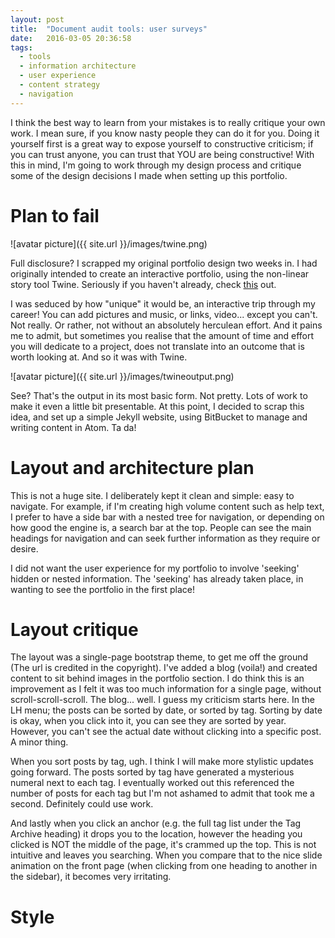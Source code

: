 ```yaml
---
layout: post
title:  "Document audit tools: user surveys"
date:   2016-03-05 20:36:58
tags:
  - tools
  - information architecture
  - user experience
  - content strategy
  - navigation
---
```


I think the best way to learn from your mistakes is to really critique your own work. I mean sure, if you know nasty people they can do it for you. Doing it yourself first is a great way to expose yourself to constructive criticism; if you can trust anyone, you can trust that YOU are being constructive! With this in mind, I'm going to work through my design process and critique some of the design decisions I made when setting up this portfolio.

# Plan to fail

![avatar picture]({{ site.url }}/images/twine.png)

Full disclosure? I scrapped my original portfolio design two weeks in. I had originally intended to create an interactive portfolio, using the non-linear story tool Twine. Seriously if you haven't already, check [this](https://twinery.org/) out.

I was seduced by how "unique" it would be, an interactive trip through my career! You can add pictures and music, or links, video... except you can't. Not really. Or rather, not without an absolutely herculean effort. And it pains me to admit, but sometimes you realise that the amount of time and effort you will dedicate to a project, does not translate into an outcome that is worth looking at. And so it was with Twine.

![avatar picture]({{ site.url }}/images/twineoutput.png)

See? That's the output in its most basic form. Not pretty. Lots of work to make it even a little bit presentable.
At this point, I decided to scrap this idea, and set up a simple Jekyll website, using BitBucket to manage and writing content in Atom. Ta da!

# Layout and architecture plan
This is not a huge site. I deliberately kept it clean and simple: easy to navigate. For example, if I'm creating high volume content such as help text, I prefer to have a side bar with a nested tree for navigation, or depending on how good the engine is, a search bar at the top. People can see the main headings for navigation and can seek further information as they require or desire.

I did not want the user experience for my portfolio to involve 'seeking' hidden or nested information. The 'seeking' has already taken place, in wanting to see the portfolio in the first place!

# Layout critique
The layout was a single-page bootstrap theme, to get me off the ground (The url is credited in the copyright). I've added a blog (voila!) and created content to sit behind images in the portfolio section. I do think this is an improvement as I felt it was too much information for a single page, without scroll-scroll-scroll. The blog... well. I guess my criticism starts here. In the LH menu; the posts can be sorted by date, or sorted by tag. Sorting by date is okay, when you click into it, you can see they are sorted by year. However, you can't see the actual date without clicking into a specific post. A minor thing.

When you sort posts by tag, ugh. I think I will make more stylistic updates going forward. The posts sorted by tag have generated a mysterious numeral next to each tag. I eventually worked out this referenced the number of posts for each tag but I'm not ashamed to admit that took me a second. Definitely could use work.

And lastly when you click an anchor (e.g. the full tag list under the Tag Archive heading) it drops you to the location, however the heading you clicked is NOT the middle of the page, it's crammed up the top. This is not intuitive and leaves you searching. When you compare that to the nice slide animation on the front page (when clicking from one heading to another in the sidebar), it becomes very irritating. 

 # Style
